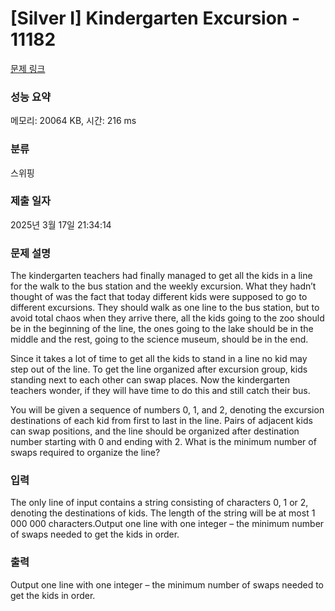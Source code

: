 # [Silver I] Kindergarten Excursion - 11182 

[문제 링크](https://www.acmicpc.net/problem/11182) 

### 성능 요약

메모리: 20064 KB, 시간: 216 ms

### 분류

스위핑

### 제출 일자

2025년 3월 17일 21:34:14

### 문제 설명

<p>The kindergarten teachers had finally managed to get all the kids in a line for the walk to the bus station and the weekly excursion. What they hadn’t thought of was the fact that today different kids were supposed to go to different excursions. They should walk as one line to the bus station, but to avoid total chaos when they arrive there, all the kids going to the zoo should be in the beginning of the line, the ones going to the lake should be in the middle and the rest, going to the science museum, should be in the end.</p>

<p>Since it takes a lot of time to get all the kids to stand in a line no kid may step out of the line. To get the line organized after excursion group, kids standing next to each other can swap places. Now the kindergarten teachers wonder, if they will have time to do this and still catch their bus.</p>

<p>You will be given a sequence of numbers 0, 1, and 2, denoting the excursion destinations of each kid from first to last in the line. Pairs of adjacent kids can swap positions, and the line should be organized after destination number starting with 0 and ending with 2. What is the minimum number of swaps required to organize the line?</p>

### 입력 

 <p>The only line of input contains a string consisting of characters 0, 1 or 2, denoting the destinations of kids. The length of the string will be at most 1 000 000 characters.Output one line with one integer – the minimum number of swaps needed to get the kids in order.</p>

### 출력 

 <p>Output one line with one integer – the minimum number of swaps needed to get the kids in order.</p>

